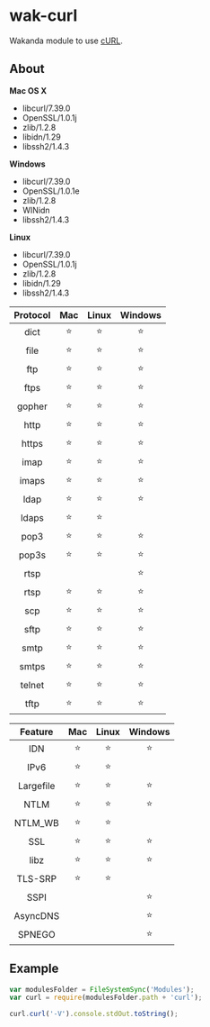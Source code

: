 wak-curl
========

Wakanda module to use [cURL](http://curl.haxx.se).

About
-----
**Mac OS X**

* libcurl/7.39.0
* OpenSSL/1.0.1j 
* zlib/1.2.8 
* libidn/1.29 
* libssh2/1.4.3
 
**Windows**

* libcurl/7.39.0
* OpenSSL/1.0.1e
* zlib/1.2.8
* WINidn
* libssh2/1.4.3

**Linux**

* libcurl/7.39.0
* OpenSSL/1.0.1j
* zlib/1.2.8
* libidn/1.29
* libssh2/1.4.3 

|Protocol|Mac|Linux|Windows|
|:-------:|:-:|:---:|:-----:|
|dict| ⭐️ | ⭐️ | ⭐️ |
|file| ⭐️ | ⭐️ | ⭐️ |
|ftp| ⭐️ | ⭐️ | ⭐️ |
|ftps| ⭐️ | ⭐️ | ⭐️ |
|gopher| ⭐️ | ⭐️ | ⭐️ |
|http| ⭐️ | ⭐️ | ⭐️ |
|https| ⭐️ | ⭐️ | ⭐️ |
|imap| ⭐️ | ⭐️ | ⭐️ |
|imaps| ⭐️ | ⭐️ | ⭐️ |
|ldap| ⭐️ | ⭐️ | ⭐️ |
|ldaps| ⭐️ | ⭐️ | |
|pop3| ⭐️ | ⭐️ | ⭐️ |
|pop3s| ⭐️ | ⭐️ | ⭐️ |
|rtsp|  |  | ⭐️ |
|rtsp| ⭐️ | ⭐️ | ⭐️ |
|scp| ⭐️ | ⭐️ | ⭐️ |
|sftp| ⭐️ | ⭐️ | ⭐️ |
|smtp| ⭐️ | ⭐️ | ⭐️ |
|smtps| ⭐️ | ⭐️ | ⭐️ |
|telnet| ⭐️ | ⭐️ | ⭐️ |
|tftp| ⭐️ | ⭐️ | ⭐️ |

|Feature|Mac|Linux|Windows|
|:-----:|:-:|:---:|:-----:|
|IDN|⭐️|⭐️|⭐️|
|IPv6|⭐️|⭐️||
|Largefile|⭐️|⭐️|⭐️|
|NTLM|⭐️|⭐️|⭐️|
|NTLM_WB|⭐️|⭐️||
|SSL|⭐️|⭐️|⭐️|
|libz|⭐️|⭐️|⭐️|
|TLS-SRP|⭐️|⭐️||
|SSPI|||⭐️|
|AsyncDNS|||⭐️|
|SPNEGO|||⭐️|

Example
-------
```js
var modulesFolder = FileSystemSync('Modules');
var curl = require(modulesFolder.path + 'curl');

curl.curl('-V').console.stdOut.toString();
```
